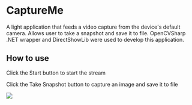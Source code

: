 # CaptureMe
A light application that feeds a video capture from the device's default camera.  Allows user to take a snapshot and save it to file.  OpenCVSharp .NET wrapper and DirectShowLib were used to develop this application.

## How to use
 Click the Start button to start the stream
 
 Click the Take Snapshot button to capture an image and save it to file

![](https://t3.ftcdn.net/jpg/00/98/21/32/500_F_98213202_1c7adUq7icFiyHg4ndOrQrRHyRCZ6UJy.jpg)
